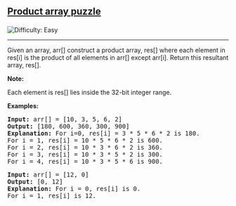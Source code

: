 <h2><a href="https://www.geeksforgeeks.org/problems/product-array-puzzle4525/1">Product array puzzle

</a></h2> <img src='https://img.shields.io/badge/Difficulty-Easy-brightgreen' alt='Difficulty: Easy' /><hr>

<p>Given an array, arr[] construct a product array, res[] where each element in res[i] is the product of all elements in arr[] except arr[i]. Return this resultant array, res[].</p>
<b>Note:</b><p>Each element is res[] lies inside the 32-bit integer range.</p>


<b>Examples:</b>

<pre>
<b>Input:</b> arr[] = [10, 3, 5, 6, 2]
<b>Output:</b> [180, 600, 360, 300, 900]
<b>Explanation:</b> For i=0, res[i] = 3 * 5 * 6 * 2 is 180.
For i = 1, res[i] = 10 * 5 * 6 * 2 is 600.
For i = 2, res[i] = 10 * 3 * 6 * 2 is 360.
For i = 3, res[i] = 10 * 3 * 5 * 2 is 300.
For i = 4, res[i] = 10 * 3 * 5 * 6 is 900.
</pre>

<pre>
<b>Input:</b> arr[] = [12, 0]
<b>Output:</b> [0, 12]
<b>Explanation:</b> For i = 0, res[i] is 0.
For i = 1, res[i] is 12.
</pre>







